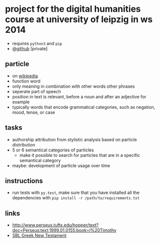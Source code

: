 # project for the digital humanities course at university of leipzig in ws 2014

- requires `python3` and `pip`
- [@github](https://github.com/KLINGTdotNET/dh-project-ws14) [private]

## particle

- on [wikipedia](http://www.wikiwand.com/en/Grammatical_particle)
- function word
- only meaning in combination with other words other phrases
- seperate part of speech
- position in text is relevant, before a noun and after an adjective for example
- typically words that encode grammatical categories, such as negation, mood, tense, or case

## tasks

- authorship attribution from stylistic analysis based on particle distribution
- 5 or 6 semantical categories of particles
	- make it possible to search for particles that are in a specific semantical category
- maybe: development of particle usage over time

## instructions

- run tests with `py.test`, make sure that you have installed all the dependencies with `pip install -r /path/to/requirements.txt`

## links

- http://www.perseus.tufts.edu/hopper/text?doc=Perseus:text:1999.01.0155:book=I%20Timothy
- [SBL Greek New Testament](https://github.com/morphgnt/sblgnt)
